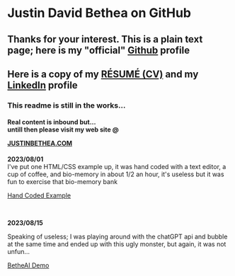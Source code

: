  <h1>Justin David Bethea on GitHub</h1>
 <h2><text>Thanks for your interest. This is a plain text page; here is my "official" </text><a href="https://github.com/justinbethea">Github</a><text> profile</text></h2>
 <h2><text>Here is a copy of my </text><a href="https://justinbethea.com/?page_id=220">RÉSUMÉ (CV)</a><text> and my </text><a href="https://www.linkedin.com/in/justin-bethea">LinkedIn</a><text> profile</text></h2>
 <h3>This readme is still in the works...</h3>
 <H4> <p>Real content is inbound but...<br>
  untill then please visit my web site @ </p><a href="https://justinbethea.com">JUSTINBETHEA.COM</a></H4>
  <p><b>2023/08/01</b><br> I've put one HTML/CSS example up, it was hand coded with a text editor, a cup of coffee, and bio-memory in about 1/2 an hour, it's useless but it was fun to exercise that bio-memory bank</p>
  <a href="class3.html">Hand Coded Example</a><br>
  <p><br></p>
  <b>2023/08/15</b>
  <p> Speaking of useless; I was playing around with the chatGPT api and bubble at the same time and ended up with
   this ugly monster, but again, it was not unfun...</p><a href="https://betheai-interface.bubbleapps.io/version-test">BetheAI Demo</a>
   <p><br></p>
 
